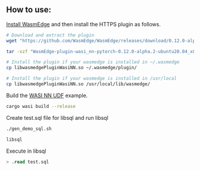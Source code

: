 ## How to use:

[Install WasmEdge](https://wasmedge.org/book/en/quick_start/install.html) and then install the HTTPS plugin as follows.

```bash
# Download and extract the plugin
wget "https://github.com/WasmEdge/WasmEdge/releases/download/0.12.0-alpha.2/WasmEdge-plugin-wasi_nn-pytorch-0.12.0-alpha.2-ubuntu20.04_x86_64.tar.gz"

tar -xzf "WasmEdge-plugin-wasi_nn-pytorch-0.12.0-alpha.2-ubuntu20.04_x86_64.tar.gz"

# Install the plugin if your wasmedge is installed in ~/.wasmedge
cp libwasmedgePluginWasiNN.so ~/.wasmedge/plugin/

# Install the plugin if your wasmedge is installed in /usr/local
cp libwasmedgePluginWasiNN.so /usr/local/lib/wasmedge/
```

Build the [WASI NN UDF](src/main.rs) example.

```bash
cargo wasi build --release
```

Create test.sql file for libsql and run libsql
```bash
./gen_demo_sql.sh

libsql
```

Execute in libsql
```sql
> .read test.sql
```
